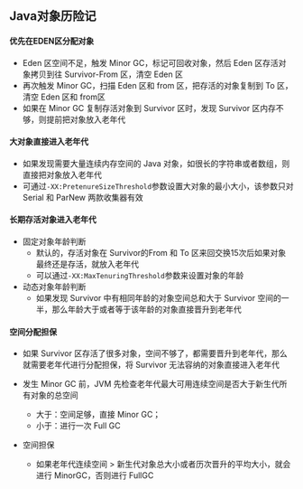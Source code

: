 ## Java对象历险记

#### 优先在EDEN区分配对象

- Eden 区空间不足，触发 Minor GC，标记可回收对象，然后 Eden 区存活对象拷贝到往 Survivor-From 区，清空 Eden 区
- 再次触发 Minor GC，扫描 Eden 区和 from 区，把存活的对象复制到 To 区，清空 Eden 区和 from区
- 如果在 Minor GC 复制存活对象到 Survivor 区时，发现 Survivor 区内存不够，则提前把对象放入老年代



#### 大对象直接进入老年代

- 如果发现需要大量连续内存空间的 Java 对象，如很长的字符串或者数组，则直接把对象放入老年代
- 可通过`-XX:PretenureSizeThreshold`参数设置大对象的最小大小，该参数只对 Serial 和 ParNew 两款收集器有效



#### 长期存活对象进入老年代

- 固定对象年龄判断
  - 默认的，存活对象在 Survivor的From 和 To 区来回交换15次后如果对象最终还是存活，就放入老年代
  - 可以通过`-XX:MaxTenuringThreshold`参数来设置对象的年龄
- 动态对象年龄判断
  - 如果发现 Survivor 中有相同年龄的对象空间总和大于 Survivor 空间的一半，那么年龄大于或者等于该年龄的对象直接晋升到老年代



#### 空间分配担保

- 如果 Survivor 区存活了很多对象，空间不够了，都需要晋升到老年代，那么就需要老年代进行分配担保，将 Survivor 无法容纳的对象直接进入老年代

- 发生 Minor GC 前，JVM 先检查老年代最大可用连续空间是否大于新生代所有对象的总空间
  - 大于：空间足够，直接 Minor GC；
  - 小于：进行一次 Full GC
- 空间担保
  - 如果老年代连续空间 > 新生代对象总大小或者历次晋升的平均大小，就会进行 MinorGC，否则进行 FullGC